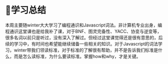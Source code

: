 # 📝学习总结

本周主要随winter大大学习了编程通识和Javascript词法。非计算机专业出身，编程通识这堂课也是给我补了课，对于BNF、图灵完备性、YACC、协变与逆变等，很多名词以前只是听过，没有深入了解过。但经过这堂课觉得还是很有意思的，后续的学习中，有时间也希望能继续储备一些相关的知识。对于Javascript的词法学习，winter带我们领读标准，对于标准的了解很有帮助，并不是告诉我们标准是什么，而是怎么读标准，为什么要读标准。掌握how和why，才是关键。